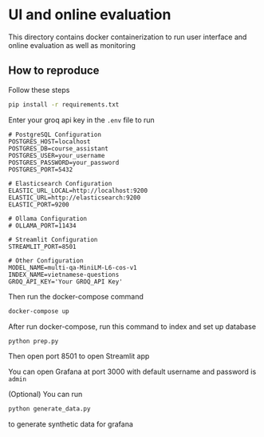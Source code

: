 # UI and online evaluation

This directory contains docker containerization to run user interface and online evaluation as well as monitoring 

## How to reproduce
Follow these steps

```bash
pip install -r requirements.txt
```

Enter your groq api key in the `.env` file to run

```text
# PostgreSQL Configuration
POSTGRES_HOST=localhost
POSTGRES_DB=course_assistant
POSTGRES_USER=your_username
POSTGRES_PASSWORD=your_password
POSTGRES_PORT=5432

# Elasticsearch Configuration
ELASTIC_URL_LOCAL=http://localhost:9200
ELASTIC_URL=http://elasticsearch:9200
ELASTIC_PORT=9200

# Ollama Configuration
# OLLAMA_PORT=11434

# Streamlit Configuration
STREAMLIT_PORT=8501

# Other Configuration
MODEL_NAME=multi-qa-MiniLM-L6-cos-v1
INDEX_NAME=vietnamese-questions
GROQ_API_KEY='Your GROQ_API Key'
```

Then run the docker-compose command

```bash
docker-compose up
```

After run docker-compose, run this command to index and set up database

```bash
python prep.py
```

Then open port 8501 to open Streamlit app

You can open Grafana at port 3000 with default username and password is `admin`

(Optional) You can run 
```bash
python generate_data.py
``` 
to generate synthetic data for grafana